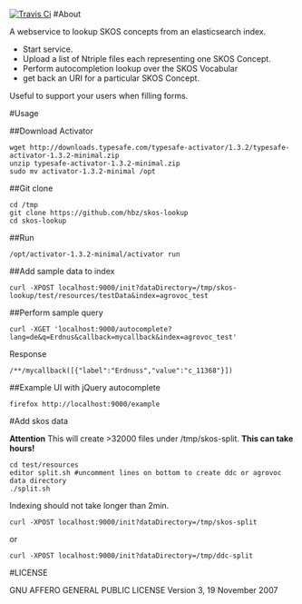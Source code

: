[![Travis Ci](https://travis-ci.org/hbz/skos-lookup.svg?branch=master)](https://travis-ci.org/hbz/skos-lookup)
#About

A webservice to lookup SKOS concepts from an elasticsearch index.
- Start service. 
- Upload a list of Ntriple files each representing one SKOS Concept. 
- Perform autocompletion lookup over the SKOS Vocabular
- get back an URI for a particular SKOS Concept.

Useful to support your users when filling forms.

#Usage

##Download Activator

	wget http://downloads.typesafe.com/typesafe-activator/1.3.2/typesafe-activator-1.3.2-minimal.zip
	unzip typesafe-activator-1.3.2-minimal.zip
	sudo mv activator-1.3.2-minimal /opt

##Git clone

	cd /tmp
	git clone https://github.com/hbz/skos-lookup
	cd skos-lookup

##Run

	/opt/activator-1.3.2-minimal/activator run

##Add sample data to index

	curl -XPOST localhost:9000/init?dataDirectory=/tmp/skos-lookup/test/resources/testData&index=agrovoc_test
	
##Perform sample query

	curl -XGET 'localhost:9000/autocomplete?lang=de&q=Erdnus&callback=mycallback&index=agrovoc_test'
	
Response
	
	/**/mycallback([{"label":"Erdnuss","value":"c_11368"}])
	
	
##Example UI with jQuery autocomplete

	firefox http://localhost:9000/example

#Add skos data

**Attention** This will create >32000 files under /tmp/skos-split. **This can take hours!**

	cd test/resources
	editor split.sh #uncomment lines on bottom to create ddc or agrovoc data directory
	./split.sh
	
Indexing should not take longer than 2min.
	
	curl -XPOST localhost:9000/init?dataDirectory=/tmp/skos-split

or
	
	curl -XPOST localhost:9000/init?dataDirectory=/tmp/ddc-split

		
		
#LICENSE

GNU AFFERO GENERAL PUBLIC LICENSE
Version 3, 19 November 2007
